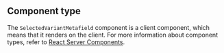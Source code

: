## Component type

The `SelectedVariantMetafield` component is a client component, which means that it renders on the client. For more information about component types, refer to [React Server Components](/custom-storefronts/hydrogen/framework/react-server-components).

